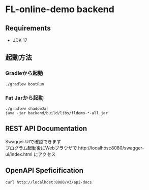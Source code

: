 # FL-online-demo backend

## Requirements
* JDK 17

## 起動方法
### Gradleから起動
```shell
./gradlew bootRun
```

### Fat Jarから起動
```shell
./gradlew shadowJar
java -jar backend/build/libs/fldemo-*-all.jar
```

## REST API Documentation
Swagger UIで確認できます  
プログラム起動後にWebブラウザで
http://localhost:8080/swagger-ui/index.html
にアクセス

## OpenAPI Speficification
```shell
curl http://localhost:8080/v3/api-docs
```
